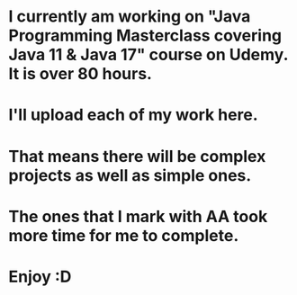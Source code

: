 # I currently am working on "Java Programming Masterclass covering Java 11 & Java 17" course on Udemy. It is over 80 hours.
# I'll upload each of my work here. 
# That means there will be complex projects as well as simple ones.
# The ones that I mark with AA took more time for me to complete.
# Enjoy :D
